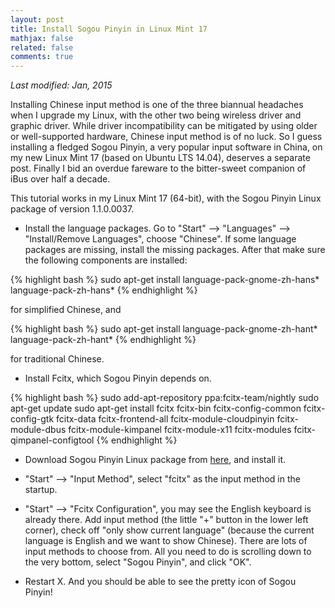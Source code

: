 ```yaml
---
layout: post
title: Install Sogou Pinyin in Linux Mint 17
mathjax: false
related: false
comments: true
---
```


_Last modified: Jan, 2015_

Installing Chinese input method is one of the three biannual headaches when I upgrade my Linux, with the other two being wireless driver and graphic driver. While driver incompatibility can be mitigated by using older or well-supported hardware, Chinese input method is of no luck. So I guess installing a fledged Sogou Pinyin, a very popular input software in China, on my new Linux Mint 17 (based on Ubuntu LTS 14.04), deserves a separate post. Finally I bid an overdue fareware to the bitter-sweet companion of iBus over half a decade. 

This tutorial works in my Linux Mint 17 (64-bit), with the Sogou Pinyin Linux package of version 1.1.0.0037. 

* Install the language packages. Go to "Start" --> "Languages" --> "Install/Remove Languages", choose "Chinese". If some language packages are missing, install the missing packages. After that make sure the following components are installed:

{% highlight bash %}
sudo apt-get install language-pack-gnome-zh-hans* language-pack-zh-hans*
{% endhighlight %}

for simplified Chinese, and

{% highlight bash %}
sudo apt-get install language-pack-gnome-zh-hant* language-pack-zh-hant*
{% endhighlight %}

for traditional Chinese.

* Install Fcitx, which Sogou Pinyin depends on.

{% highlight bash %}
sudo add-apt-repository ppa:fcitx-team/nightly
sudo apt-get update
sudo apt-get install fcitx fcitx-bin fcitx-config-common fcitx-config-gtk fcitx-data fcitx-frontend-all fcitx-module-cloudpinyin fcitx-module-dbus fcitx-module-kimpanel fcitx-module-x11 fcitx-modules fcitx-qimpanel-configtool
{% endhighlight %}

* Download Sogou Pinyin Linux package from [here](http://pinyin.sogou.com/linux/?r=pinyin), and install it.

* "Start" --> "Input Method", select "fcitx" as the input method in the startup.

* "Start" --> "Fcitx Configuration", you may see the English keyboard is already there. Add input method (the little "+" button in the lower left corner), check off "only show current language" (because the current language is English and we want to show Chinese). There are lots of input methods to choose from. All you need to do is scrolling down to the very bottom, select "Sogou Pinyin", and click "OK".

* Restart X. And you should be able to see the pretty icon of Sogou Pinyin! 

